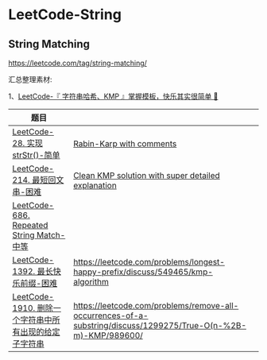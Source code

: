 # LeetCode-String



## String Matching

https://leetcode.com/tag/string-matching/

汇总整理素材:

1、[LeetCode-『 字符串哈希、KMP 』掌握模板，快乐其实很简单 🤣](https://leetcode.cn/problems/longest-happy-prefix/solution/by-flix-k4p3/) 



| 题目                                                         |                                                              |      |
| ------------------------------------------------------------ | ------------------------------------------------------------ | ---- |
| [LeetCode-28. 实现 strStr()-简单](https://leetcode.cn/problems/implement-strstr/) | [Rabin-Karp with comments](https://leetcode.com/problems/implement-strstr/discuss/279941/rabin-karp-with-comments) |      |
| [LeetCode-214. 最短回文串-困难](https://leetcode.cn/problems/shortest-palindrome/) | [Clean KMP solution with super detailed explanation](https://leetcode.com/problems/shortest-palindrome/discuss/60113/clean-kmp-solution-with-super-detailed-explanation) |      |
| [LeetCode-686. Repeated String Match-中等](https://leetcode.com/problems/repeated-string-match/) |                                                              |      |
| [LeetCode-1392. 最长快乐前缀-困难](https://leetcode.cn/problems/longest-happy-prefix/) | https://leetcode.com/problems/longest-happy-prefix/discuss/549465/kmp-algorithm |      |
| [LeetCode-1910. 删除一个字符串中所有出现的给定子字符串](https://leetcode.cn/problems/remove-all-occurrences-of-a-substring/) | https://leetcode.com/problems/remove-all-occurrences-of-a-substring/discuss/1299275/True-O(n-%2B-m)-KMP/989600/ |      |

